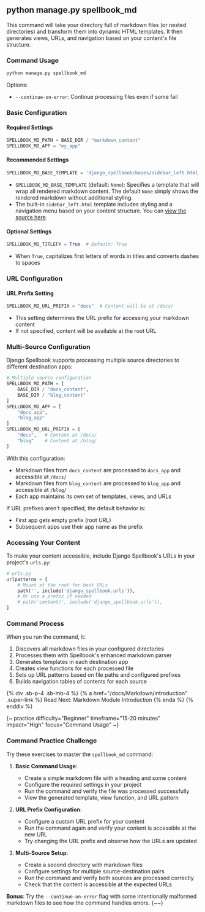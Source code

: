 ## python manage.py spellbook_md

This command will take your directory full of markdown files (or nested directories) and transform them into dynamic HTML templates. It then generates views, URLs, and navigation based on your content's file structure.

### Command Usage

```bash
python manage.py spellbook_md
```

Options:

- `--continue-on-error`: Continue processing files even if some fail

### Basic Configuration

#### **Required Settings**

```python
SPELLBOOK_MD_PATH = BASE_DIR / "markdown_content"
SPELLBOOK_MD_APP = "my_app"
```

#### **Recommended Settings**

```python
SPELLBOOK_MD_BASE_TEMPLATE = 'django_spellbook/bases/sidebar_left.html'
```

- `SPELLBOOK_MD_BASE_TEMPLATE` (default: `None`): Specifies a template that will wrap all rendered markdown content. The default `None` simply shows the rendered markdown without additional styling.
- The built-in `sidebar_left.html` template includes styling and a navigation menu based on your content structure. You can [view the source here](https://github.com/smattymatty/django_spellbook/blob/main/django_spellbook/templates/django_spellbook/bases/sidebar_left.html).

#### **Optional Settings**

```python
SPELLBOOK_MD_TITLEFY = True  # Default: True
```

- When `True`, capitalizes first letters of words in titles and converts dashes to spaces

### URL Configuration

#### **URL Prefix Setting**

```python
SPELLBOOK_MD_URL_PREFIX = "docs"  # Content will be at /docs/
```

- This setting determines the URL prefix for accessing your markdown content
- If not specified, content will be available at the root URL

### Multi-Source Configuration

Django Spellbook supports processing multiple source directories to different destination apps:

```python
# Multiple source configuration
SPELLBOOK_MD_PATH = [
    BASE_DIR / "docs_content",
    BASE_DIR / "blog_content"
]
SPELLBOOK_MD_APP = [
    "docs_app",
    "blog_app"
]
SPELLBOOK_MD_URL_PREFIX = [
    "docs",   # Content at /docs/
    "blog"    # Content at /blog/
]
```

With this configuration:

- Markdown files from `docs_content` are processed to `docs_app` and accessible at `/docs/`
- Markdown files from `blog_content` are processed to `blog_app` and accessible at `/blog/`
- Each app maintains its own set of templates, views, and URLs

If URL prefixes aren't specified, the default behavior is:

- First app gets empty prefix (root URL)
- Subsequent apps use their app name as the prefix

### Accessing Your Content

To make your content accessible, include Django Spellbook's URLs in your project's `urls.py`:

```python
# urls.py
urlpatterns = [
    # Mount at the root for best URLs
    path('', include('django_spellbook.urls')),
    # Or use a prefix if needed
    # path('content/', include('django_spellbook.urls')),
]
```

### Command Process

When you run the command, it:

1. Discovers all markdown files in your configured directories
2. Processes them with Spellbook's enhanced markdown parser
3. Generates templates in each destination app
4. Creates view functions for each processed file
5. Sets up URL patterns based on file paths and configured prefixes
6. Builds navigation tables of contents for each source

{% div .sb-p-4 .sb-mb-4 %}
{% a href="/docs/Markdown/introduction" .super-link %}
Read Next: Markdown Module Introduction
{% enda %}
{% enddiv %}

{~ practice difficulty="Beginner" timeframe="15-20 minutes" impact="High" focus="Command Usage" ~}
### Command Practice Challenge

Try these exercises to master the `spellbook_md` command:

1. **Basic Command Usage**:

   - Create a simple markdown file with a heading and some content
   - Configure the required settings in your project
   - Run the command and verify the file was processed successfully
   - View the generated template, view function, and URL pattern


2. **URL Prefix Configuration**:

   - Configure a custom URL prefix for your content
   - Run the command again and verify your content is accessible at the new URL
   - Try changing the URL prefix and observe how the URLs are updated

3. **Multi-Source Setup**:

   - Create a second directory with markdown files
   - Configure settings for multiple source-destination pairs
   - Run the command and verify both sources are processed correctly
   - Check that the content is accessible at the expected URLs

**Bonus**: Try the `--continue-on-error` flag with some intentionally malformed markdown files to see how the command handles errors.
{~~}
